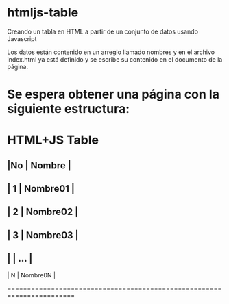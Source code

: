 # htmljs-table
Creando un tabla en HTML a partir de un conjunto de datos usando Javascript

Los datos están contenido en un arreglo llamado nombres y en el archivo
index.html ya está definido y se escribe su contenido en el documento de la
página.

Se espera obtener una página con la siguiente estructura:
=======================================================================
# HTML+JS Table

|No | Nombre   |
----------------
| 1 | Nombre01 |
----------------
| 2 | Nombre02 |
----------------
| 3 | Nombre03 |
----------------
|   | ...      |
----------------
| N | Nombre0N |

=======================================================================
